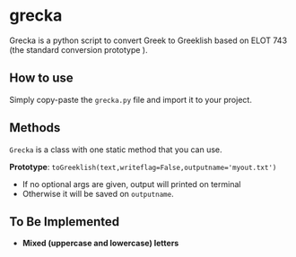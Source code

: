 # grecka

Grecka is a python script to convert Greek to Greeklish based on ELOT 743 (the standard conversion prototype ).

How to use
----------

Simply copy-paste the `grecka.py` file and import it to your project.

Methods
-------

`Grecka` is a class with one static method that you can use. 

**Prototype**: `toGreeklish(text,writeflag=False,outputname='myout.txt')`
- If no optional args are given, output will printed on terminal
- Otherwise it will be saved on `outputname`.

To Be Implemented
-----------------

- **Mixed (uppercase and lowercase) letters**
